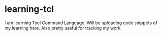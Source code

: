 # learning-tcl
I am learning Tool Command Language. Will be uploading code snippets of my learning here. Also pretty useful for tracking my work.
